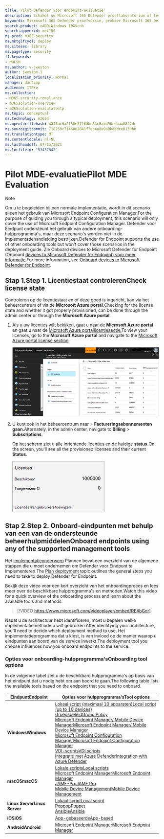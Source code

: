 ```yaml
---
title: Pilot Defender voor endpoint-evaluatie
description: Schakel uw Microsoft 365 Defender proeflaboratorium of testomgeving in.
keywords: Microsoft 365 Defender proefversie, probeer Microsoft 365 Defender, evalueer Microsoft 365 Defender, Microsoft 365 Defender evaluatielaboratorium, Microsoft 365 Defender-pilot, cyberbeveiliging, geavanceerde permanente bedreiging, bedrijfsbeveiliging, apparaten, apparaat, identiteit, gebruikers, gegevens, toepassingen, incidenten, geautomatiseerd onderzoek en herstel, geavanceerd zoeken
search.product: eADQiWindows 10XVcnh
search.appverid: met150
ms.prod: m365-security
ms.mktglfcycl: deploy
ms.sitesec: library
ms.pagetype: security
f1.keywords:
- NOCSH
ms.author: v-jweston
author: jweston-1
localization_priority: Normal
manager: dansimp
audience: ITPro
ms.collection:
- M365-security-compliance
- m365solution-overview
- m365solution-evalutatemtp
ms.topic: conceptual
ms.technology: m365d
ms.openlocfilehash: 4345ac0a2758e87160be83c6abd96cdbaa6822dc
ms.sourcegitcommit: 718759c7146062841f7eb4a0a9a8bdddce0139b0
ms.translationtype: MT
ms.contentlocale: nl-NL
ms.lasthandoff: 07/15/2021
ms.locfileid: "53457842"
---
```

# <a name="pilot-mde-evaluation"></a><span data-ttu-id="c7a78-104">Pilot MDE-evaluatie</span><span class="sxs-lookup"><span data-stu-id="c7a78-104">Pilot MDE Evaluation</span></span>

>[!NOTE]
><span data-ttu-id="c7a78-105">Om u te begeleiden bij een normale implementatie, wordt in dit scenario alleen het gebruik van Microsoft Endpoint Configuration Manager.</span><span class="sxs-lookup"><span data-stu-id="c7a78-105">For the purpose of guiding you through a typical deployment, this scenario will only cover the use of Microsoft Endpoint Configuration Manager.</span></span> <span data-ttu-id="c7a78-106">Defender voor Eindpunt ondersteunt het gebruik van andere onboarding-hulpprogramma's, maar deze scenario's worden niet in de implementatiehandleiding bestrijken.</span><span class="sxs-lookup"><span data-stu-id="c7a78-106">Defender for Endpoint supports the use of other onboarding tools but won't cover those scenarios in the deployment guide.</span></span> <span data-ttu-id="c7a78-107">Zie Onboard devices to Microsoft Defender for Endpoint (Onboard [devices to Microsoft Defender for Endpoint) voor meer informatie.](onboard-configure.md)</span><span class="sxs-lookup"><span data-stu-id="c7a78-107">For more information, see [Onboard devices to Microsoft Defender for Endpoint](onboard-configure.md).</span></span>

## <a name="step-1-check-license-state"></a><span data-ttu-id="c7a78-108">Stap 1.</span><span class="sxs-lookup"><span data-stu-id="c7a78-108">Step 1.</span></span> <span data-ttu-id="c7a78-109">Licentiestaat controleren</span><span class="sxs-lookup"><span data-stu-id="c7a78-109">Check license state</span></span>

<span data-ttu-id="c7a78-110">Controleren op de licentiestaat en of deze goed is ingericht, kan via het beheercentrum of via de **Microsoft Azure portal.**</span><span class="sxs-lookup"><span data-stu-id="c7a78-110">Checking for the license state and whether it got properly provisioned, can be done through the admin center or through the **Microsoft Azure portal**.</span></span>

1. <span data-ttu-id="c7a78-111">Als u uw licenties wilt bekijken, gaat u naar de **Microsoft Azure portal** en gaat u naar de [Microsoft Azure portallicentiesectie.](https://portal.azure.com/#blade/Microsoft_AAD_IAM/LicensesMenuBlade/Products)</span><span class="sxs-lookup"><span data-stu-id="c7a78-111">To view your licenses, go to the **Microsoft Azure portal** and navigate to the [Microsoft Azure portal license section](https://portal.azure.com/#blade/Microsoft_AAD_IAM/LicensesMenuBlade/Products).</span></span>

   ![Afbeelding van de pagina Azure Licensing](images/atp-licensing-azure-portal.png)

1. <span data-ttu-id="c7a78-113">U kunt ook in het beheercentrum naar  >  **Factureringsabonnementen gaan.**</span><span class="sxs-lookup"><span data-stu-id="c7a78-113">Alternately, in the admin center, navigate to **Billing** > **Subscriptions**.</span></span>

    <span data-ttu-id="c7a78-114">Op het scherm ziet u alle inrichtende licenties en de huidige **status.**</span><span class="sxs-lookup"><span data-stu-id="c7a78-114">On the screen, you'll see all the provisioned licenses and their current **Status**.</span></span>

    ![Afbeelding van factureringslicenties](images/atp-billing-subscriptions.png)

## <a name="step-2-onboard-endpoints-using-any-of-the-supported-management-tools"></a><span data-ttu-id="c7a78-116">Stap 2.</span><span class="sxs-lookup"><span data-stu-id="c7a78-116">Step 2.</span></span> <span data-ttu-id="c7a78-117">Onboard-eindpunten met behulp van een van de ondersteunde beheerhulpmiddelen</span><span class="sxs-lookup"><span data-stu-id="c7a78-117">Onboard endpoints using any of the supported management tools</span></span>

<span data-ttu-id="c7a78-118">Het [implementatieonderwerp](deployment-strategy.md) Plannen bevat een overzicht van de algemene stappen die u moet ondernemen om Defender voor Eindpunt te implementeren.</span><span class="sxs-lookup"><span data-stu-id="c7a78-118">The [Plan deployment](deployment-strategy.md) topic outlines the general steps you need to take to deploy Defender for Endpoint.</span></span>  

<span data-ttu-id="c7a78-119">Bekijk deze video voor een kort overzicht van het onboardingproces en lees meer over de beschikbare hulpprogramma's en methoden.</span><span class="sxs-lookup"><span data-stu-id="c7a78-119">Watch this video for a quick overview of the onboarding process and learn about the available tools and methods.</span></span>

> [!VIDEO https://www.microsoft.com/videoplayer/embed/RE4bGqr]

<span data-ttu-id="c7a78-120">Nadat u de architectuur hebt identificeren, moet u bepalen welke implementatiemethode u wilt gebruiken.</span><span class="sxs-lookup"><span data-stu-id="c7a78-120">After identifying your architecture, you'll need to decide which deployment method to use.</span></span> <span data-ttu-id="c7a78-121">Het implementatieprogramma dat u kiest, is van invloed op de manier waarop u eindpunten aan boord van de service inwerkt.</span><span class="sxs-lookup"><span data-stu-id="c7a78-121">The deployment tool you choose influences how you onboard endpoints to the service.</span></span>

### <a name="onboarding-tool-options"></a><span data-ttu-id="c7a78-122">Opties voor onboarding-hulpprogramma's</span><span class="sxs-lookup"><span data-stu-id="c7a78-122">Onboarding tool options</span></span>

<span data-ttu-id="c7a78-123">In de volgende tabel ziet u de beschikbare hulpprogramma's op basis van het eindpunt dat u nodig hebt om aan boord te gaan.</span><span class="sxs-lookup"><span data-stu-id="c7a78-123">The following table lists the available tools based on the endpoint that you need to onboard.</span></span>

| <span data-ttu-id="c7a78-124">Eindpunt</span><span class="sxs-lookup"><span data-stu-id="c7a78-124">Endpoint</span></span>     | <span data-ttu-id="c7a78-125">Opties voor hulpprogramma's</span><span class="sxs-lookup"><span data-stu-id="c7a78-125">Tool options</span></span>                       |
|--------------|------------------------------------------|
| <span data-ttu-id="c7a78-126">**Windows**</span><span class="sxs-lookup"><span data-stu-id="c7a78-126">**Windows**</span></span>  |  [<span data-ttu-id="c7a78-127">Lokaal script (maximaal 10 apparaten)</span><span class="sxs-lookup"><span data-stu-id="c7a78-127">Local script (up to 10 devices)</span></span>](../defender-endpoint/configure-endpoints-script.md) <br> [<span data-ttu-id="c7a78-128">Groepsbeleid</span><span class="sxs-lookup"><span data-stu-id="c7a78-128">Group Policy</span></span>](../defender-endpoint/configure-endpoints-gp.md) <br> [<span data-ttu-id="c7a78-129">Microsoft Endpoint Manager/ Mobile Device Manager</span><span class="sxs-lookup"><span data-stu-id="c7a78-129">Microsoft Endpoint Manager/ Mobile Device Manager</span></span>](../defender-endpoint/configure-endpoints-mdm.md) <br> [<span data-ttu-id="c7a78-130">Microsoft Endpoint Configuration Manager</span><span class="sxs-lookup"><span data-stu-id="c7a78-130">Microsoft Endpoint Configuration Manager</span></span>](../defender-endpoint/configure-endpoints-sccm.md) <br> [<span data-ttu-id="c7a78-131">VDI-scripts</span><span class="sxs-lookup"><span data-stu-id="c7a78-131">VDI scripts</span></span>](../defender-endpoint/configure-endpoints-vdi.md) <br> [<span data-ttu-id="c7a78-132">Integratie met Azure Defender</span><span class="sxs-lookup"><span data-stu-id="c7a78-132">Integration with Azure Defender</span></span>](../defender-endpoint/configure-server-endpoints.md#integration-with-azure-defender) |
| <span data-ttu-id="c7a78-133">**macOS**</span><span class="sxs-lookup"><span data-stu-id="c7a78-133">**macOS**</span></span>    | [<span data-ttu-id="c7a78-134">Lokale scripts</span><span class="sxs-lookup"><span data-stu-id="c7a78-134">Local scripts</span></span>](../defender-endpoint/mac-install-manually.md) <br> [<span data-ttu-id="c7a78-135">Microsoft Endpoint Manager</span><span class="sxs-lookup"><span data-stu-id="c7a78-135">Microsoft Endpoint Manager</span></span>](../defender-endpoint/mac-install-with-intune.md) <br> [<span data-ttu-id="c7a78-136">JAMF-Pro</span><span class="sxs-lookup"><span data-stu-id="c7a78-136">JAMF Pro</span></span>](../defender-endpoint/mac-install-with-jamf.md) <br> [<span data-ttu-id="c7a78-137">Mobile Device Management</span><span class="sxs-lookup"><span data-stu-id="c7a78-137">Mobile Device Management</span></span>](../defender-endpoint/mac-install-with-other-mdm.md) |
| <span data-ttu-id="c7a78-138">**Linux Server**</span><span class="sxs-lookup"><span data-stu-id="c7a78-138">**Linux Server**</span></span> | [<span data-ttu-id="c7a78-139">Lokaal script</span><span class="sxs-lookup"><span data-stu-id="c7a78-139">Local script</span></span>](../defender-endpoint/linux-install-manually.md) <br> [<span data-ttu-id="c7a78-140">Poppop</span><span class="sxs-lookup"><span data-stu-id="c7a78-140">Puppet</span></span>](../defender-endpoint/linux-install-with-puppet.md) <br> [<span data-ttu-id="c7a78-141">Ansible</span><span class="sxs-lookup"><span data-stu-id="c7a78-141">Ansible</span></span>](../defender-endpoint/linux-install-with-ansible.md)|
| <span data-ttu-id="c7a78-142">**iOS**</span><span class="sxs-lookup"><span data-stu-id="c7a78-142">**iOS**</span></span>      | [<span data-ttu-id="c7a78-143">App-gebaseerde</span><span class="sxs-lookup"><span data-stu-id="c7a78-143">App-based</span></span>](../defender-endpoint/ios-install.md)                                |
| <span data-ttu-id="c7a78-144">**Android**</span><span class="sxs-lookup"><span data-stu-id="c7a78-144">**Android**</span></span>  | [<span data-ttu-id="c7a78-145">Microsoft Endpoint Manager</span><span class="sxs-lookup"><span data-stu-id="c7a78-145">Microsoft Endpoint Manager</span></span>](../defender-endpoint/android-intune.md)               |
